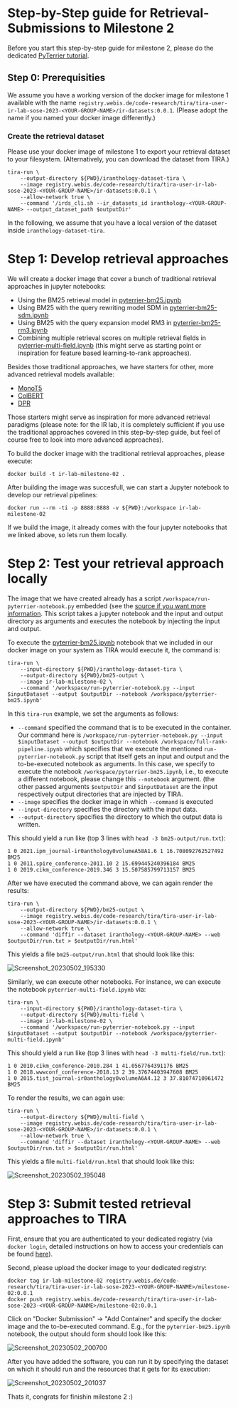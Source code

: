 # Step-by-Step guide for Retrieval-Submissions to Milestone 2

Before you start this step-by-step guide for milestone 2, please do the dedicated [PyTerrier tutorial](../milestone-02-pyterrier-tutorial/notebook1.ipynb).

## Step 0: Prerequisities

We assume you have a working version of the docker image for milestone 1 available with the name `registry.webis.de/code-research/tira/tira-user-ir-lab-sose-2023-<YOUR-GROUP-NAME>/ir-datasets:0.0.1`. (Please adopt the name if you named your docker image differently.)

### Create the retrieval dataset

Please use your docker image of milestone 1 to export your retrieval dataset to your filesystem. (Alternatively, you can download the dataset from TIRA.)

```
tira-run \
    --output-directory ${PWD}/iranthology-dataset-tira \
    --image registry.webis.de/code-research/tira/tira-user-ir-lab-sose-2023-<YOUR-GROUP-NAME>/ir-datasets:0.0.1 \
    --allow-network true \
    --command '/irds_cli.sh --ir_datasets_id iranthology-<YOUR-GROUP-NAME> --output_dataset_path $outputDir'
```

In the following, we assume that you have a local version of the dataset inside `iranthology-dataset-tira`.

# Step 1: Develop retrieval approaches

We will create a docker image that cover a bunch of traditional retrieval approaches in jupyter notebooks:

- Using the BM25 retrieval model in [pyterrier-bm25.ipynb](pyterrier-bm25.ipynb)
- Using BM25 with the query rewriting model SDM in [pyterrier-bm25-sdm.ipynb](pyterrier-bm25-sdm.ipynb)
- Using BM25 with the query expansion model RM3 in [pyterrier-bm25-rm3.ipynb](pyterrier-bm25-rm3.ipynb)
- Combining multiple retrieval scores on multiple retrieval fields in [pyterrier-multi-field.ipynb](pyterrier-multi-field.ipynb) (this might serve as starting point or inspiration for feature based learning-to-rank approaches).

Besides those traditional approaches, we have starters for other, more advanced retrieval models available:

- [MonoT5](todo-add-link)
- [ColBERT](todo-add-link)
- [DPR](todo-add-link)

Those starters might serve as inspiration for more advanced retrieval paradigms (please note: for the IR lab, it is completely sufficient if you use the traditional approaches covered in this step-by-step guide, but feel of course free to look into more advanced approaches).

To build the docker image with the traditional retrieval approaches, please execute:

```
docker build -t ir-lab-milestone-02 .
```

After building the image was succesfull, we can start a Jupyter notebook to develop our retrieval pipelines:

```
docker run --rm -ti -p 8888:8888 -v ${PWD}:/workspace ir-lab-milestone-02
```

If we build the image, it already comes with the four jupyter notebooks that we linked above, so lets run them locally.


# Step 2: Test your retrieval approach locally

The image that we have created already has a script `/workspace/run-pyterrier-notebook.py` embedded (see the [source if you want more information]([run-pyterrier-notebook.py](https://github.com/tira-io/ir-experiment-platform/blob/main/tira-ir-starters/pyterrier/run-pyterrier-notebook.py)).
This script takes a jupyter notebook and the input and output directory as arguments and executes the notebook by injecting the input and output.

To execute the [pyterrier-bm25.ipynb](pyterrier-bm25.ipynb) notebook that we included in our docker image on your system as TIRA would execute it, the command is:

```
tira-run \
    --input-directory ${PWD}/iranthology-dataset-tira \
    --output-directory ${PWD}/bm25-output \
    --image ir-lab-milestone-02 \
    --command '/workspace/run-pyterrier-notebook.py --input $inputDataset --output $outputDir --notebook /workspace/pyterrier-bm25.ipynb'
```

In this `tira-run` example, we set the arguments as follows:

- `--command` specified the command that is to be executed in the container. Our command here is `/workspace/run-pyterrier-notebook.py --input $inputDataset --output $outputDir --notebook /workspace/full-rank-pipeline.ipynb` which specifies that we execute the mentioned `run-pyterrier-notebook.py` script that itself gets an input and output and the to-be-executed notebook as arguments. In this case, we specify to execute the notebook `/workspace/pyterrier-bm25.ipynb`, i.e., to execute a different notebook, please change this `--notebook` argument. (the other passed arguments `$outputDir` and `$inputDataset` are the input respectively output directories that are injected by TIRA.
- `--image` specifies the docker image in which `--command` is executed
- `--input-directory` specifies the directory with the input data.
- `--output-directory` specifies the directory to which the output data is written.

This should yield a run like (top 3 lines with `head -3 bm25-output/run.txt`):

```
1 0 2021.ipm_journal-ir0anthology0volumeA58A1.6 1 16.708092762527492 BM25
1 0 2011.spire_conference-2011.10 2 15.699445240396184 BM25
1 0 2019.cikm_conference-2019.346 3 15.507585799713157 BM25
```

After we have executed the command above, we can again render the results:

```
tira-run \
    --output-directory ${PWD}/bm25-output \
    --image registry.webis.de/code-research/tira/tira-user-ir-lab-sose-2023-<YOUR-GROUP-NAME>/ir-datasets:0.0.1 \
    --allow-network true \
    --command 'diffir --dataset iranthology-<YOUR-GROUP-NAME> --web $outputDir/run.txt > $outputDir/run.html'
```



This yields a file `bm25-output/run.html` that should look like this:


![Screenshot_20230502_195330](https://user-images.githubusercontent.com/10050886/235745769-48c5dfa4-0986-4ad5-93b4-1077b24839cd.png)



Similarly, we can execute other notebooks. For instance, we can execute the notebook `pyterrier-multi-field.ipynb` via:

```
tira-run \
    --input-directory ${PWD}/iranthology-dataset-tira \
    --output-directory ${PWD}/multi-field \
    --image ir-lab-milestone-02 \
    --command '/workspace/run-pyterrier-notebook.py --input $inputDataset --output $outputDir --notebook /workspace/pyterrier-multi-field.ipynb'
```

This should yield a run like (top 3 lines with `head -3 multi-field/run.txt`):

```
1 0 2010.cikm_conference-2010.284 1 41.0567764391176 BM25
1 0 2018.wwwconf_conference-2018.13 2 39.37674403947608 BM25
1 0 2015.tist_journal-ir0anthology0volumeA6A4.12 3 37.81074710961472 BM25
```

To render the results, we can again use:

```
tira-run \
    --output-directory ${PWD}/multi-field \
    --image registry.webis.de/code-research/tira/tira-user-ir-lab-sose-2023-<YOUR-GROUP-NAME>/ir-datasets:0.0.1 \
    --allow-network true \
    --command 'diffir --dataset iranthology-<YOUR-GROUP-NAME> --web $outputDir/run.txt > $outputDir/run.html'
```

This yields a file `multi-field/run.html` that should look like this:

![Screenshot_20230502_195048](https://user-images.githubusercontent.com/10050886/235745270-de591307-3ab5-40a5-8902-cf2442f10f06.png)


# Step 3: Submit tested retrieval approaches to TIRA

First, ensure that you are authenticated to your dedicated registry (via `docker login`, detailed instructions on how to access your credentials can be found [here](https://www.tira.io/t/how-to-make-a-software-submission-with-docker/1437)).

Second, please upload the docker image to your dedicated registry:

```
docker tag ir-lab-milestone-02 registry.webis.de/code-research/tira/tira-user-ir-lab-sose-2023-<YOUR-GROUP-NANME>/milestone-02:0.0.1
docker push registry.webis.de/code-research/tira/tira-user-ir-lab-sose-2023-<YOUR-GROUP-NANME>/milestone-02:0.0.1
```

Click on "Docker Submission" -> "Add Container" and specify the docker image and the to-be-executed command.
E.g., for the `pyterrier-bm25.ipynb` notebook, the output should form should look like this:

![Screenshot_20230502_200700](https://user-images.githubusercontent.com/10050886/235749533-d710cf36-c097-4c23-96de-56d746073ca8.png)

After you have added the software, you can run it by specifying the dataset on which it should run and the resources that it gets for its execution:

![Screenshot_20230502_201037](https://user-images.githubusercontent.com/10050886/235749854-262de14a-16ee-4d1e-9fb4-61fd90a943dd.png)

Thats it, congrats for finishin milestone 2 :)

